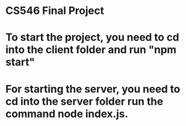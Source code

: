 # CS546 Final Project

# To start the project, you need to cd into the client folder and run "npm start" 
# For starting the server, you need to cd into the server folder run the command node index.js. 

